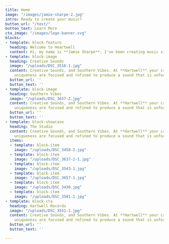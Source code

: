 ```yaml
---
title: Home
image: "/images/jamie-sharpe-2.jpg"
intro: Ready to create your music?
button_url: "/test/"
button_text: Learn More
cta_image: "/images/logo-banner.svg"
blocks:
- template: block-feature
  heading: Welcome to Heartwell
  content: Hi, my name is **Jamie Sharpe**, I've been creating music since I can remember.
- template: block-image
  heading: Creative Sounds
  image: "/uploads/DSC_3516-1.jpg"
  content: Creative Sounds, and Southern Vibes. At **Hartwell** your creativity and
    uniqueness are focused and refined to produce a sound that is unforgettable.
  button_url: ''
  button_text: ''
- template: block-image
  heading: Southern Vibes
  image: "/uploads/DSC_3657-2.jpg"
  content: Creative Sounds, and Southern Vibes. At **Hartwell** your creativity and
    uniqueness are focused and refined to produce a sound that is unforgettable.
  button_url: ''
  button_text: ''
- template: block-showcase
  heading: The Studio
  content: Creative Sounds, and Southern Vibes. At **Hartwell** your creativity and
    uniqueness are focused and refined to produce a sound that is unforgettable.
  items:
  - template: block-item
    image: "/uploads/DSC_3458-2.jpg"
  - template: block-item
    image: "/uploads/DSC_3637-2-1.jpg"
  - template: block-item
    image: "/uploads/DSC_3543-1.jpg"
  - template: block-item
    image: "/uploads/DSC_3657-1.jpg"
  - template: block-item
    image: "/uploads/DSC_3430.jpg"
  - template: block-item
    image: "/uploads/DSC_3501-1.jpg"
- template: block-cta
  heading: Hartwell Records
  image: "/uploads/DSC_3551-1.jpg"
  content: Creative Sounds, and Southern Vibes. At **Hartwell** your creativity and
    uniqueness are focused and refined to produce a sound that is unforgettable.
  button_url: ''
  button_text: ''

---
```

